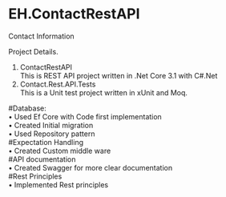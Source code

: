 # EH.ContactRestAPI
Contact Information

Project Details.
1.	ContactRestAPI <br />
   This is REST API project written in .Net Core 3.1 with C#.Net <br />
2.	Contact.Rest.API.Tests<br />
   This is a Unit test project written in xUnit and Moq.<br />

#Database:<br />
•	Used Ef Core with Code first implementation<br />
•	Created Initial migration<br />
•	Used Repository pattern <br />
#Expectation Handling <br />
•	Created Custom middle ware <br />
#API documentation<br />
•	Created Swagger for more clear documentation <br />
#Rest Principles <br />
•	Implemented Rest principles <br />


